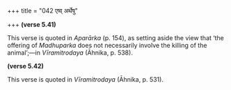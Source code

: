 +++
title = "042 एष्व् अर्थेषु"

+++
**(verse 5.41)**

This verse is quoted in *Aparārka* (p. 154), as setting aside the view
that ‘the offering of *Madhuparka* does not necessarily involve the
killing of the animal’;—in *Vīramitrodaya* (Āhnika, p. 538).

**(verse 5.42)**

This verse is quoted in *Vīramitrodaya* (Āhnika, p. 531).


